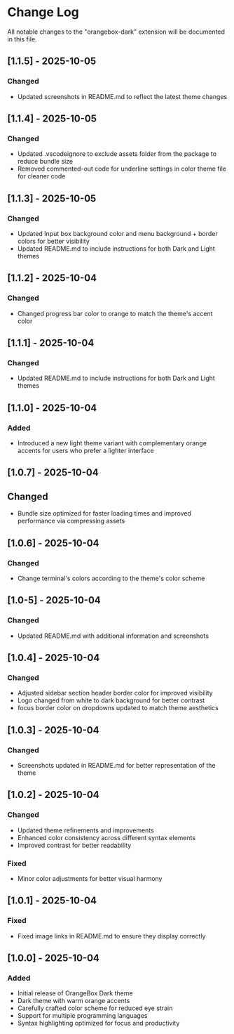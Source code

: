 # Change Log

All notable changes to the "orangebox-dark" extension will be documented in this file.

## [1.1.5] - 2025-10-05

### Changed
- Updated screenshots in README.md to reflect the latest theme changes

## [1.1.4] - 2025-10-05

### Changed
- Updated .vscodeignore to exclude assets folder from the package to reduce bundle size
- Removed commented-out code for underline settings in color theme file for cleaner code

## [1.1.3] - 2025-10-05

### Changed
- Updated Input box background color and menu background + border colors for better visibility
- Updated README.md to include instructions for both Dark and Light themes

## [1.1.2] - 2025-10-04

### Changed
- Changed progress bar color to orange to match the theme's accent color

## [1.1.1] - 2025-10-04

### Changed
- Updated README.md to include instructions for both Dark and Light themes

## [1.1.0] - 2025-10-04

### Added
- Introduced a new light theme variant with complementary orange accents for users who prefer a lighter interface

## [1.0.7] - 2025-10-04

## Changed
- Bundle size optimized for faster loading times and improved performance via compressing assets

## [1.0.6] - 2025-10-04

### Changed
- Change terminal's colors according to the theme's color scheme

## [1.0-5] - 2025-10-04

### Changed
- Updated README.md with additional information and screenshots

## [1.0.4] - 2025-10-04

### Changed
- Adjusted sidebar section header border color for improved visibility
- Logo changed from white to dark background for better contrast
- focus border color on dropdowns updated to match theme aesthetics


## [1.0.3] - 2025-10-04

### Changed
- Screenshots updated in README.md for better representation of the theme


## [1.0.2] - 2025-10-04

### Changed
- Updated theme refinements and improvements
- Enhanced color consistency across different syntax elements
- Improved contrast for better readability

### Fixed
- Minor color adjustments for better visual harmony

## [1.0.1] - 2025-10-04

### Fixed
- Fixed image links in README.md to ensure they display correctly

## [1.0.0] - 2025-10-04

### Added
- Initial release of OrangeBox Dark theme
- Dark theme with warm orange accents
- Carefully crafted color scheme for reduced eye strain
- Support for multiple programming languages
- Syntax highlighting optimized for focus and productivity
